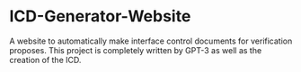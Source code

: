 # ICD-Generator-Website
A website to automatically make interface control documents for verification proposes. This project is completely written by GPT-3  as well as the creation of the ICD.
